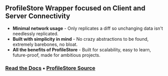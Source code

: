 ## ProfileStore Wrapper focused on Client and Server Connectivity

- **Minimal network usage** - Only replicates a diff so unchanging data isn't needlessly replicated.
- **Built with simplicity in mind** - No crazy abstractions to be found, extremely barebones, no bloat.
- **All the benefits of ProfileStore** - Built for scalability, easy to learn, future-proof, made for ambitious projects.


### [Read the Docs](https://j1ck.github.io/ProfileStoreWrapper/api/) • [ProfileStore Source](https://github.com/MadStudioRoblox/ProfileStore/)